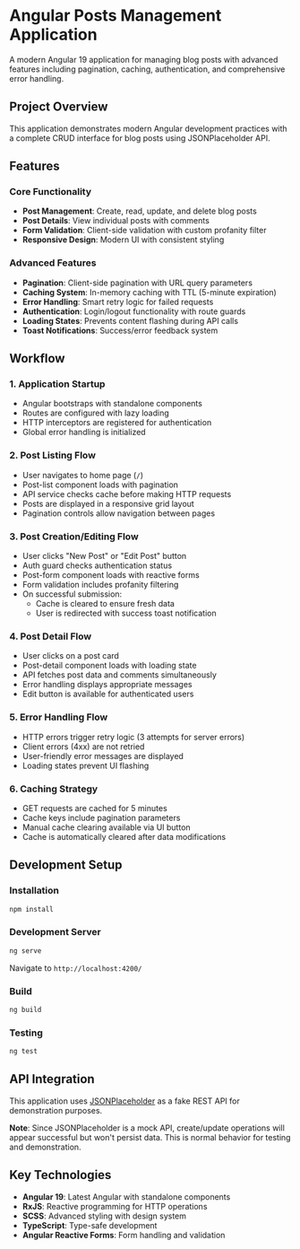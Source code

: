 # Angular Posts Management Application

A modern Angular 19 application for managing blog posts with advanced features including pagination, caching, authentication, and comprehensive error handling.

## Project Overview

This application demonstrates modern Angular development practices with a complete CRUD interface for blog posts using JSONPlaceholder API.

## Features

### Core Functionality
- **Post Management**: Create, read, update, and delete blog posts
- **Post Details**: View individual posts with comments
- **Form Validation**: Client-side validation with custom profanity filter
- **Responsive Design**: Modern UI with consistent styling

### Advanced Features
- **Pagination**: Client-side pagination with URL query parameters
- **Caching System**: In-memory caching with TTL (5-minute expiration)
- **Error Handling**: Smart retry logic for failed requests
- **Authentication**: Login/logout functionality with route guards
- **Loading States**: Prevents content flashing during API calls
- **Toast Notifications**: Success/error feedback system



## Workflow

### 1. Application Startup
- Angular bootstraps with standalone components
- Routes are configured with lazy loading
- HTTP interceptors are registered for authentication
- Global error handling is initialized

### 2. Post Listing Flow
- User navigates to home page (`/`)
- Post-list component loads with pagination
- API service checks cache before making HTTP requests
- Posts are displayed in a responsive grid layout
- Pagination controls allow navigation between pages

### 3. Post Creation/Editing Flow
- User clicks "New Post" or "Edit Post" button
- Auth guard checks authentication status
- Post-form component loads with reactive forms
- Form validation includes profanity filtering
- On successful submission:
  - Cache is cleared to ensure fresh data
  - User is redirected with success toast notification

### 4. Post Detail Flow
- User clicks on a post card
- Post-detail component loads with loading state
- API fetches post data and comments simultaneously
- Error handling displays appropriate messages
- Edit button is available for authenticated users

### 5. Error Handling Flow
- HTTP errors trigger retry logic (3 attempts for server errors)
- Client errors (4xx) are not retried
- User-friendly error messages are displayed
- Loading states prevent UI flashing

### 6. Caching Strategy
- GET requests are cached for 5 minutes
- Cache keys include pagination parameters
- Manual cache clearing available via UI button
- Cache is automatically cleared after data modifications

## Development Setup

### Installation
```bash
npm install
```

### Development Server
```bash
ng serve
```
Navigate to `http://localhost:4200/`

### Build
```bash
ng build
```

### Testing
```bash
ng test
```

## API Integration

This application uses [JSONPlaceholder](https://jsonplaceholder.typicode.com/) as a fake REST API for demonstration purposes.

**Note**: Since JSONPlaceholder is a mock API, create/update operations will appear successful but won't persist data. This is normal behavior for testing and demonstration.

## Key Technologies

- **Angular 19**: Latest Angular with standalone components
- **RxJS**: Reactive programming for HTTP operations
- **SCSS**: Advanced styling with design system
- **TypeScript**: Type-safe development
- **Angular Reactive Forms**: Form handling and validation

